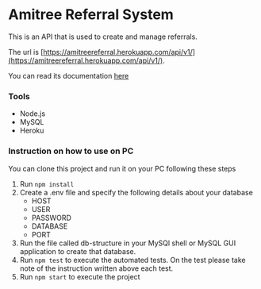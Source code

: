 # Amitree Referral System

This is an API that is used to create and manage referrals.

The url is [https://amitreereferral.herokuapp.com/api/v1/](https://amitreereferral.herokuapp.com/api/v1/).

You can read its documentation [here](https://documenter.getpostman.com/view/8710999/TWDcFuyL)

### Tools

- Node.js
- MySQL
- Heroku

### Instruction on how to use on PC

You can clone this project and run it on your PC following these steps

1. Run `npm install`
2. Create a .env file and specify the following details about your database
   - HOST
   - USER
   - PASSWORD
   - DATABASE
   - PORT
3. Run the file called db-structure in your MySQl shell or MySQL GUI application to create that database.
4. Run `npm test` to execute the automated tests. On the test please take note of the instruction written above each test.
5. Run `npm start` to execute the project
